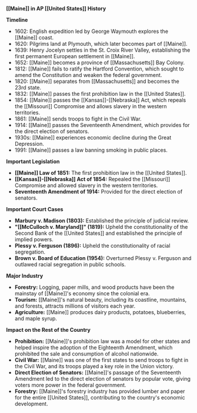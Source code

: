 **[[Maine]] in AP [[United States]] History**

**Timeline**

* 1602: English expedition led by George Waymouth explores the [[Maine]] coast.
* 1620: Pilgrims land at Plymouth, which later becomes part of [[Maine]].
* 1639: Henry Jocelyn settles in the St. Croix River Valley, establishing the first permanent European settlement in [[Maine]].
* 1652: [[Maine]] becomes a province of [[Massachusetts]] Bay Colony.
* 1812: [[Maine]] fails to ratify the Hartford Convention, which sought to amend the Constitution and weaken the federal government.
* 1820: [[Maine]] separates from [[Massachusetts]] and becomes the 23rd state.
* 1832: [[Maine]] passes the first prohibition law in the [[United States]].
* 1854: [[Maine]] passes the [[Kansas]]-[[Nebraska]] Act, which repeals the [[Missouri]] Compromise and allows slavery in the western territories.
* 1861: [[Maine]] sends troops to fight in the Civil War.
* 1914: [[Maine]] passes the Seventeenth Amendment, which provides for the direct election of senators.
* 1930s: [[Maine]] experiences economic decline during the Great Depression.
* 1991: [[Maine]] passes a law banning smoking in public places.

**Important Legislation**

* **[[Maine]] Law of 1851:** The first prohibition law in the [[United States]].
* **[[Kansas]]-[[Nebraska]] Act of 1854:** Repealed the [[Missouri]] Compromise and allowed slavery in the western territories.
* **Seventeenth Amendment of 1914:** Provided for the direct election of senators.

**Important Court Cases**

* **Marbury v. Madison (1803):** Established the principle of judicial review.
* **"[[McCulloch v. Maryland]]" (1819):** Upheld the constitutionality of the Second Bank of the [[United States]] and established the principle of implied powers.
* **Plessy v. Ferguson (1896):** Upheld the constitutionality of racial segregation.
* **Brown v. Board of Education (1954):** Overturned Plessy v. Ferguson and outlawed racial segregation in public schools.

**Major Industry**

* **Forestry:** Logging, paper mills, and wood products have been the mainstay of [[Maine]]'s economy since the colonial era.
* **Tourism:** [[Maine]]'s natural beauty, including its coastline, mountains, and forests, attracts millions of visitors each year.
* **Agriculture:** [[Maine]] produces dairy products, potatoes, blueberries, and maple syrup.

**Impact on the Rest of the Country**

* **Prohibition:** [[Maine]]'s prohibition law was a model for other states and helped inspire the adoption of the Eighteenth Amendment, which prohibited the sale and consumption of alcohol nationwide.
* **Civil War:** [[Maine]] was one of the first states to send troops to fight in the Civil War, and its troops played a key role in the Union victory.
* **Direct Election of Senators:** [[Maine]]'s passage of the Seventeenth Amendment led to the direct election of senators by popular vote, giving voters more power in the federal government.
* **Forestry:** [[Maine]]'s forestry industry has provided lumber and paper for the entire [[United States]], contributing to the country's economic development.